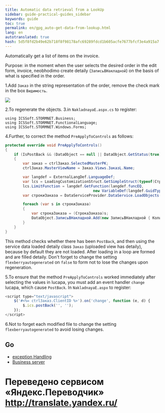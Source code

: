 ```yaml
--- 
title: Automatic data retrieval from a LookUp 
sidebar: guide-practical-guides_sidebar 
keywords: guide 
toc: true 
permalink: en/gpg_auto-get-data-from-lookup.html 
lang: en 
autotranslated: true 
hash: 5d5f8fd2b49e62b718f8f98178afc69289fdcd1b605acfe7677bfcf3e4a915a7 
--- 
```


Automatically get a list of items on the invoice. 

Purpose: in the moment when the user selects the desired order in the edit form, invoice, neobhodimo create detaily (`ЗаписьВНакладной`) on the basis of what is specified in the order. 

1.Add `Заказ` in the string representation of the order, remove the check mark in the box `Видимость`. 

![](/images/pages/guides/flexberry-aspnet/stroka-order-view.png) 

2.To regenerate the objects. 
3.in `NakladnayaE.aspx.cs` to register: 

```
using ICSSoft.STORMNET.Business;
using ICSSoft.STORMNET.FunctionalLanguage;
using ICSSoft.STORMNET.Windows.Forms;
``` 

4.Further, to correct the method `PreApplyToControls` as follows: 

```csharp
protected override void PreApplyToControls()
{
	if (IsPostBack && (DataObject == null || DataObject.GetStatus(true) == ObjectStatus.Created))
	{
		var заказ = ctrlЗаказ.SelectedMasterPK;
		ctrlЗаказ.MasterViewName = Заказ.Views.ЗаказL.Name;

		var langdef = ExternalLangDef.LanguageDef;
		var lcs = LoadingCustomizationStruct.GetSimpleStruct(typeof(СтрокаЗаказа), СтрокаЗаказа.Views.СтрокаЗаказаE);
		lcs.LimitFunction = langdef.GetFunction(langdef.funcEQ,
										new VariableDef(langdef.GuidType, Information.ExtractPropertyPath<СтрокаЗаказа>(x => x.Заказ)), заказ);
		var строкиЗаказа = DataServiceProvider.DataService.LoadObjects(lcs);

		foreach (var s in строкиЗаказа)
		{
			var строкаЗаказа = (СтрокаЗаказа)s;
			DataObject.ЗаписьВНакладной.Add(new ЗаписьВНакладной { Количество = строкаЗаказа.Количество, Товар = строкаЗаказа.Товар });
		}
	}
}
``` 

This method checks whether there has been `PostBack`, and then using the service data loaded detaily class `Заказ` (uploaded view has detaily), because by default they are not loaded. 
After loading in a loop are formed and are filled detaily. 
Don't forget to change the setting `flexberryautogenerated` on `false` to form not to lose the changes upon regeneration. 

5.To ensure that the method `PreApplyToControls` worked immediately after selecting the values in lucapa, you must add an event handler `change` lucapa, which cause `PostBack`. 
In `NakladnayaE.aspx` to register: 

```js
<script type="text/javascript">
	$('#<%= ctrlЗаказ.ClientID %>').on('change', function (e, d) {
		$.ics.postBack('', '');
	});
</script>
``` 

6.Not to forget each modified file to change the setting `flexberryautogenerated` to avoid losing changes. 

## Go 

* <i class="fa fa-arrow-left" aria-hidden="true"></i> [exception Handling](gpg_set-exception.html) 
* [Business server](gpg_business-server.html) <i class="fa fa-arrow-right" aria-hidden="true"></i> 



 # Переведено сервисом «Яндекс.Переводчик» http://translate.yandex.ru/